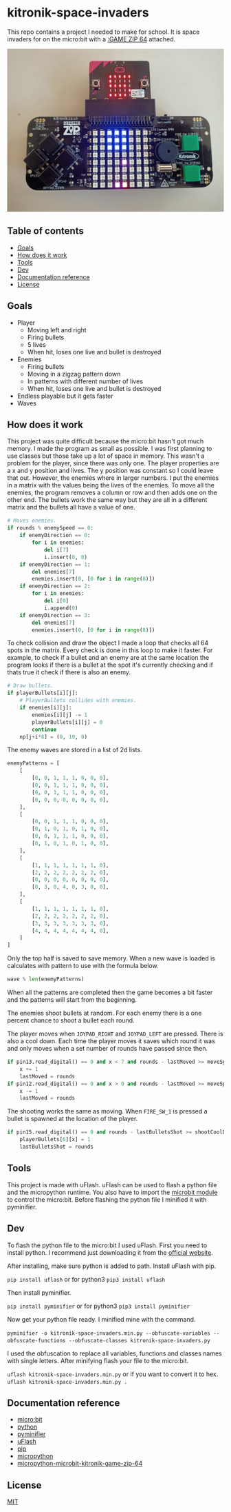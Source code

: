 # kitronik-space-invaders

This repo contains a project I needed to make for school. It is space invaders for on the micro:bit with a [:GAME ZIP 64](https://kitronik.co.uk/products/5626-game-zip-64-for-the-bbc-microbit) attached.

![space invader gif](images/space-invaders.jpg)

## Table of contents

-   [Goals](#goals)
-   [How does it work](#how-does-it-work)
-   [Tools](#tools)
-   [Dev](#dev)
-   [Documentation reference](#documentation-reference)
-   [License](#license)

## Goals

-   Player
    -   Moving left and right
    -   Firing bullets
    -   5 lives
    -   When hit, loses one live and bullet is destroyed
-   Enemies
    -   Firing bullets
    -   Moving in a zigzag pattern down
    -   In patterns with different number of lives
    -   When hit, loses one live and bullet is destroyed
-   Endless playable but it gets faster
-   Waves

## How does it work

This project was quite difficult because the micro:bit hasn't got much memory. I made the program as small as possible. I was first planning to use classes but those take up a lot of space in memory. This wasn't a problem for the player, since there was only one. The player properties are a x and y position and lives. The y position was constant so I could leave that out. However, the enemies where in larger numbers. I put the enemies in a matrix with the values being the lives of the enemies. To move all the enemies, the program removes a column or row and then adds one on the other end. The bullets work the same way but they are all in a different matrix and the bullets all have a value of one.

```python
# Moves enemies.
if rounds % enemySpeed == 0:
    if enemyDirection == 0:
        for i in enemies:
            del i[7]
            i.insert(0, 0)
    if enemyDirection == 1:
        del enemies[7]
        enemies.insert(0, [0 for i in range(8)])
    if enemyDirection == 2:
        for i in enemies:
            del i[0]
            i.append(0)
    if enemyDirection == 3:
        del enemies[7]
        enemies.insert(0, [0 for i in range(8)])
```

To check collision and draw the object I made a loop that checks all 64 spots in the matrix. Every check is done in this loop to make it faster. For example, to check if a bullet and an enemy are at the same location the program looks if there is a bullet at the spot it's currently checking and if thats true it check if there is also an enemy.

```python
# Draw bullets.
if playerBullets[i][j]:
    # PlayerBullets collides with enemies.
    if enemies[i][j]:
        enemies[i][j] -= 1
        playerBullets[i][j] = 0
        continue
    np[j+i*8] = (0, 10, 0)
```

The enemy waves are stored in a list of 2d lists.

```python
enemyPatterns = [
    [
        [0, 0, 1, 1, 1, 0, 0, 0],
        [0, 0, 1, 1, 1, 0, 0, 0],
        [0, 0, 1, 1, 1, 0, 0, 0],
        [0, 0, 0, 0, 0, 0, 0, 0],
    ],
    [
        [0, 0, 1, 1, 1, 0, 0, 0],
        [0, 1, 0, 1, 0, 1, 0, 0],
        [0, 0, 1, 1, 1, 0, 0, 0],
        [0, 1, 0, 1, 0, 1, 0, 0],
    ],
    [
        [1, 1, 1, 1, 1, 1, 1, 0],
        [2, 2, 2, 2, 2, 2, 2, 0],
        [0, 0, 0, 0, 0, 0, 0, 0],
        [0, 3, 0, 4, 0, 3, 0, 0],
    ],
    [
        [1, 1, 1, 1, 1, 1, 1, 0],
        [2, 2, 2, 2, 2, 2, 2, 0],
        [3, 3, 3, 3, 3, 3, 3, 0],
        [4, 4, 4, 4, 4, 4, 4, 0],
    ]
]
```

Only the top half is saved to save memory. When a new wave is loaded is calculates with pattern to use with the formula below.

```python
wave % len(enemyPatterns)
```

When all the patterns are completed then the game becomes a bit faster and the patterns will start from the beginning.

The enemies shoot bullets at random. For each enemy there is a one percent chance to shoot a bullet each round.

The player moves when `JOYPAD_RIGHT` and `JOYPAD_LEFT` are pressed. There is also a cool down. Each time the player moves it saves which round it was and only moves when a set number of rounds have passed since then.

```python
if pin13.read_digital() == 0 and x < 7 and rounds - lastMoved >= moveSpeed:
    x += 1
    lastMoved = rounds
if pin12.read_digital() == 0 and x > 0 and rounds - lastMoved >= moveSpeed:
    x -= 1
    lastMoved = rounds
```

The shooting works the same as moving. When `FIRE_SW_1` is pressed a bullet is spawned at the location of the player.

```python
if pin15.read_digital() == 0 and rounds - lastBulletsShot >= shootCoolDown:
    playerBullets[6][x] = 1
    lastBulletsShot = rounds
```

## Tools

This project is made with uFlash. uFlash can be used to flash a python file and the micropython runtime. You also have to import the [microbit module](https://microbit-micropython.readthedocs.io/en/v2-docs/) to control the micro:bit. Before flashing the python file I minified it with pyminifier.

## Dev

To flash the python file to the micro:bit I used uFlash. First you need to install python. I recommend just downloading it from the [official website](https://www.python.org/).

After installing, make sure python is added to path. Install uFlash with pip.

`pip install uflash`
or for python3
`pip3 install uflash`

Then install pyminifier.

`pip install pyminifier`
or for python3
`pip3 install pyminifier`

Now get your python file ready. I minified mine with the command.

`pyminifier -o kitronik-space-invaders.min.py --obfuscate-variables --obfuscate-functions --obfuscate-classes kitronik-space-invaders.py`

I used the obfuscation to replace all variables, functions and classes names with single letters. After minifying flash your file to the micro:bit.

`uflash kitronik-space-invaders.min.py`
or if you want to convert it to hex.
`uflash kitronik-space-invaders.min.py .`

## Documentation reference

-   [micro:bit](https://microbit.org/)
-   [python](https://www.python.org/)
-   [pyminifier](https://pypi.org/project/pyminifier/)
-   [uFlash](https://pypi.org/project/uflash/)
-   [pip](https://pypi.org/project/pip/)
-   [micropython](https://micropython.org/)
-   [micropython-microbit-kitronik-game-zip-64](https://github.com/KitronikLtd/micropython-microbit-kitronik-game-zip-64)

## License

[MIT](LICENSE)
